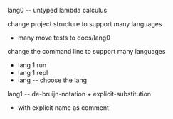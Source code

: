 lang0 -- untyped lambda calculus

change project structure to support many languages

- many move tests to docs/lang0

change the command line to support many languages

- lang 1 run
- lang 1 repl
- lang -- choose the lang

lang1 -- de-bruijn-notation + explicit-substitution

- with explicit name as comment
